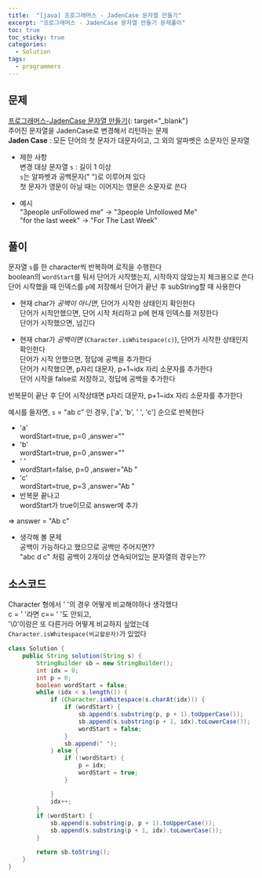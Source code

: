 ```yaml
---
title:  "[java] 프로그래머스 - JadenCase 문자열 만들기"
excerpt: "프로그래머스 - JadenCase 문자열 만들기 문제풀이"
toc: true
toc_sticky: true
categories:
  - Solution
tags:
  - programmers
---
```

## 문제  
[프로그래머스-JadenCase 문자열 만들기](https://programmers.co.kr/learn/courses/30/lessons/12951?language=java){: target="_blank"}  
주어진 문자열을 JadenCase로 변경해서 리턴하는 문제  
**Jaden Case** : 모든 단어의 첫 문자가 대문자이고, 그 외의 알파벳은 소문자인 문자열  


* 제한 사항  
변경 대상 문자열 `s` : 길이 1 이상  
`s`는 알파벳과 공백문자(" ")로 이루어져 있다  
첫 문자가 영문이 아닐 때는 이어지는 영문은 소문자로 쓴다  

* 예시  
"3people unFollowed me" -> "3people Unfollowed Me"  
"for the last week" -> "For The Last Week"  


## 풀이  
문자열 `s`를 한 character씩 반복하며 로직을 수행한다  
boolean의 `wordStart`를 둬서 단어가 시작했는지, 시작하지 않았는지 체크용으로 쓴다  
단어 시작했을 때 인덱스를 `p`에 저장해서 단어가 끝난 후 subString할 때 사용한다  


- 현재 char가 *공백이 아니면*, 단어가 시작한 상태인지 확인한다  
  단어가 시작안했으면, 단어 시작 처리하고 p에 현재 인덱스를 저장한다  
  단어가 시작했으면, 넘긴다  


- 현재 char가 *공백이면* (`Character.isWhitespace(c)`), 단어가 시작한 상태인지 확인한다  
  단어가 시작 안했으면, 정답에 공백을 추가한다  
  단어가 시작했으면, p자리 대문자, p+1~idx 자리 소문자를 추가한다  
  단어 시작을 false로 저장하고, 정답에 공백을 추가한다  

반복문이 끝난 후 단어 시작상태면 p자리 대문자, p+1~idx 자리 소문자를 추가한다  


예시를 들자면, 
`s` = "ab c" 인 경우, ['a', 'b', ' ', 'c'] 순으로 반복한다  
- 'a'  
wordStart=true, p=0 ,answer=""   
- 'b'  
wordStart=true, p=0 ,answer=""   
- ' '  
wordStart=false, p=0 ,answer="Ab "  
- 'c'  
wordStart=true, p=3 ,answer="Ab "  
- 반복문 끝나고  
wordStart가 true이므로 answer에 추가  

=> answer = "Ab c"


* 생각해 볼 문제  
  공백이 가능하다고 했으므로 공백만 주어지면??  
  "abc   d  c" 처럼 공백이 2개이상 연속되어있는 문자열의 경우는??  

## 소스코드  
Character 형에서 ' '의 경우 어떻게 비교해야하나 생각했다  
c = ' '라면 c== ' '도 안되고,  
'\0'이랑은 또 다른거라 어떻게 비교하지 싶었는데  
`Character.isWhitespace(비교할문자)`가 있었다  
```java
class Solution {
	public String solution(String s) {
		StringBuilder sb = new StringBuilder();
		int idx = 0;
		int p = 0;
		boolean wordStart = false;
		while (idx < s.length()) {
			if (Character.isWhitespace(s.charAt(idx))) {
				if (wordStart) {
					sb.append(s.substring(p, p + 1).toUpperCase());
					sb.append(s.substring(p + 1, idx).toLowerCase());
					wordStart = false;
				}
				sb.append(" ");
			} else {
				if (!wordStart) {
					p = idx;
					wordStart = true;
				}

			}
			idx++;
		}
		if (wordStart) {
			sb.append(s.substring(p, p + 1).toUpperCase());
			sb.append(s.substring(p + 1, idx).toLowerCase());
		}

		return sb.toString();
	}
}
```